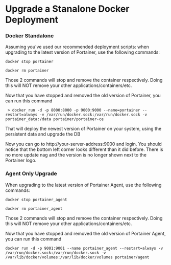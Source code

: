 # Upgrade a Stanalone Docker Deployment
### Docker Standalone
Assuming you've used our recommended deployment scripts: when upgrading to the latest version of Portainer, use the following commands:

```shell
docker stop portainer
```

```shell
docker rm portainer
```

Those 2 commands will stop and remove the container respectively. Doing this will NOT remove your other applications/containers/etc.

Now that you have stopped and removed the old version of Portainer, you can run this command

<pre><code> > docker run -d -p 8000:8000 -p 9000:9000 --name=portainer --restart=always -v /var/run/docker.sock:/var/run/docker.sock -v portainer_data:/data portainer/portainer-ce</code></pre>

That will deploy the newest version of Portainer on your system, using the persistent data and upgrade the DB

Now you can go to http://your-server-address:9000 and login. You should notice that the bottom left corner looks different than it did before. There is no more update nag and the version is no longer shown next to the Portainer logo.

### Agent Only Upgrade

When upgrading to the latest version of Portainer Agent, use the following commands:

```shell
docker stop portainer_agent
```

```shell
docker rm portainer_agent
```
Those 2 commands will stop and remove the container respectively. Doing this will NOT remove your other applications/containers/etc.

Now that you have stopped and removed the old version of Portainer Agent, you can run this command

```shell
docker run -d -p 9001:9001 --name portainer_agent --restart=always -v /var/run/docker.sock:/var/run/docker.sock -v /var/lib/docker/volumes:/var/lib/docker/volumes portainer/agent
```